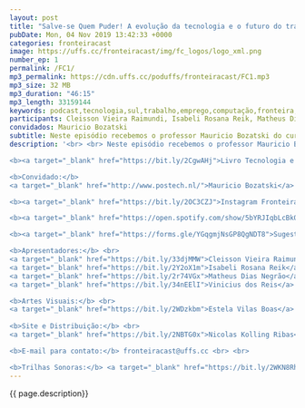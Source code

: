 ```yaml
---
layout: post
title: "Salve-se Quem Puder! A evolução da tecnologia e o futuro do trabalho"
pubDate: Mon, 04 Nov 2019 13:42:33 +0000
categories: fronteiracast
image: https://uffs.cc/fronteiracast/img/fc_logos/logo_xml.png
number_ep: 1
permalink: /FC1/ 
mp3_permalink: https://cdn.uffs.cc/poduffs/fronteiracast/FC1.mp3
mp3_size: 32 MB
mp3_duration: "46:15"
mp3_length: 33159144
keywords: podcast,tecnologia,sul,trabalho,emprego,computação,fronteira,uffs
participants: Cleisson Vieira Raimundi, Isabeli Rosana Reik, Matheus Dias Negrao, Mauricio Bozatski e Vinicius dos Reis
convidados: Mauricio Bozatski
subtitle: Neste episódio recebemos o professor Mauricio Bozatski do curso de Filosofia para falar sobre a evolução do trabalho durante as revoluções industriais e como será o futuro.
description: '<br> <br> Neste episódio recebemos o professor Mauricio Bozatski do curso de Filosofia para falar sobre a evolução do trabalho durante as revoluções industriais e como será o futuro. <br> <br>

<b><a target="_blank" href="https://bit.ly/2CgwAHj">Livro Tecnologia e o Mundo da Vida: do Jardim à Terra</a> </b><br> <br>

<b>Convidado:</b>
<a target="_blank" href="http://www.postech.nl/">Mauricio Bozatski</a> <br> <br>

<b><a target="_blank" href="https://bit.ly/2OC3CZJ">Instagram FronteiraCast</a></b> <br> <br> 

<b><a target="_blank" href="https://open.spotify.com/show/5bYRJIqbLcBk0GOP9FTY1f?si=ASpU8jFZS2i-Q50eViHDcQ"> DNA UFFS </a></b><br><br>

<b><a target="_blank" href="https://forms.gle/YGqgmjNsGP8QgNDT8">Sugestões e Criticas </a></b> <br> <br>

<b>Apresentadores:</b> <br>
<a target="_blank" href="https://bit.ly/33djMMW">Cleisson Vieira Raimundi</a> / <a href="https://bit.ly/37U5J2s">Instagram</a> <br> 
<a target="_blank" href="https://bit.ly/2Y2oX1m">Isabeli Rosana Reik</a> / <a href="https://bit.ly/35QCxHX">Instagram</a>  <br> 
<a target="_blank" href="https://bit.ly/2r74VGx">Matheus Dias Negrão</a> / <a href="https://bit.ly/2rEOrG8">Instagram</a> <br>
<a target="_blank" href="https://bit.ly/34nEElI">Vinicius dos Reis</a> / <a href="https://bit.ly/2R5BEHi">Instagram</a> <br><br>

<b>Artes Visuais:</b> <br>
<a target="_blank" href="https://bit.ly/2WDzkbm">Estela Vilas Boas</a> / <a href="https://bit.ly/2NK7aaK">Instagram</a> <br> <br> 
 
<b>Site e Distribuição:</b> <br>
<a target="_blank" href="https://bit.ly/2NBTG0x">Nicolas Kolling Ribas</a> <br> <br>

<b>E-mail para contato:</b> fronteiracast@uffs.cc <br> <br>

<b>Trilhas Sonoras:</b> <a target="_blank" href="https://bit.ly/2WKN8Rh">https://bit.ly/2WKN8Rh</a> e <a target="_blank" href="https://bit.ly/36BUyer">https://bit.ly/36BUyer</a> '
---
```



{{ page.description}}
